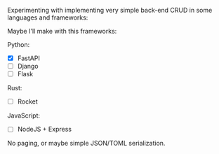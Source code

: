Experimenting with implementing very simple back-end CRUD in some languages and frameworks:

Maybe I'll make with this frameworks:

Python:
- [x] FastAPI
- [ ] Django
- [ ] Flask

Rust:
- [ ] Rocket

JavaScript:
- [ ] NodeJS + Express

No paging, or maybe simple JSON/TOML serialization.
